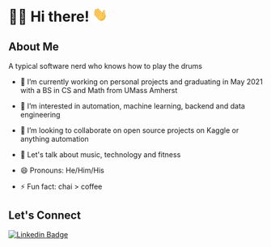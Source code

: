 # :man_technologist: Hi there! <img src="https://github.com/ritwikbagga/ritwikbagga/blob/main/wave.gif" width="30px">


## About Me

A typical software nerd who knows how to play the drums

- 🔭 I’m currently working on personal projects and graduating in May 2021 with a BS in CS and Math from UMass Amherst

- 🌱 I’m interested in automation, machine learning, backend and data engineering

- 👯 I’m looking to collaborate on open source projects on Kaggle or anything automation

- 💬 Let's talk about music, technology and fitness

- 😄 Pronouns: He/Him/His

- ⚡ Fun fact: chai > coffee

## Let's Connect

[![Linkedin Badge](https://img.shields.io/badge/-ritwikbagga-blue?style=flat-square&logo=Linkedin&logoColor=white&link=https://www.linkedin.com/in/ritwikbagga98/)](https://www.linkedin.com/in/ritwikbagga98/)
